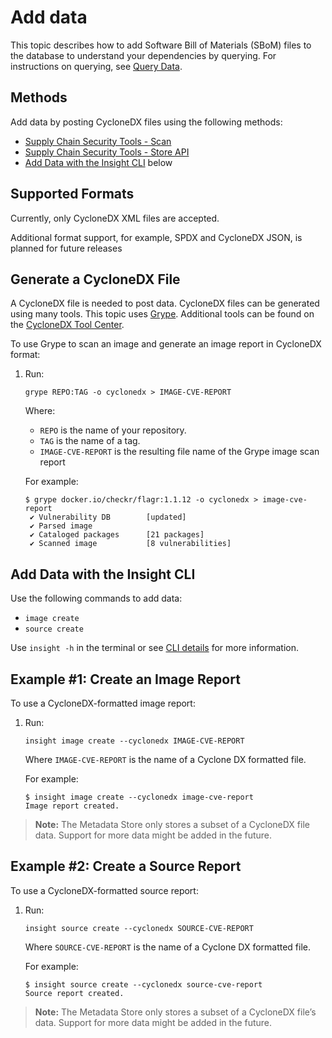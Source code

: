 # Add data

This topic describes how to add Software Bill of Materials (SBoM) files to the database to understand your dependencies by querying.
For instructions on querying, see [Query Data](../scst-store/query_data.md).


## Methods

Add data by posting CycloneDX files using the following methods:

- [Supply Chain Security Tools - Scan](../scst-scan/overview.md)
- [Supply Chain Security Tools - Store API](../scst-store/api_walkthrough.md)
- [Add Data with the Insight CLI](#insight-cli) below


## Supported Formats

Currently, only CycloneDX XML files are accepted.

Additional format support, for example, SPDX and CycloneDX JSON, is planned for future releases

## Generate a CycloneDX File

A CycloneDX file is needed to post data.  CycloneDX files can be generated using many tools. This topic uses [Grype](https://github.com/anchore/grype).  Additional tools can be found on the [CycloneDX Tool Center](https://cyclonedx.org/tool-center/).

To use Grype to scan an image and generate an image report in CycloneDX format:

1. Run:

    ```
    grype REPO:TAG -o cyclonedx > IMAGE-CVE-REPORT
    ```
    Where:

    - `REPO` is the name of your repository.
    - `TAG` is the name of a tag.
    - `IMAGE-CVE-REPORT` is the resulting file name of the Grype image scan report

    For example:

    ```
    $ grype docker.io/checkr/flagr:1.1.12 -o cyclonedx > image-cve-report
     ✔ Vulnerability DB        [updated]
     ✔ Parsed image
     ✔ Cataloged packages      [21 packages]
     ✔ Scanned image           [8 vulnerabilities]
    ```


## <a id='insight-cli'></a>Add Data with the Insight CLI

Use the following commands to add data:

- `image create`
- `source create`

Use `insight -h` in the terminal or see [CLI details](cli_docs/insight.md) for more information.

## Example #1: Create an Image Report

To use a CycloneDX-formatted image report:

1. Run:

    ```
    insight image create --cyclonedx IMAGE-CVE-REPORT
    ```

    Where `IMAGE-CVE-REPORT` is the name of a Cyclone DX formatted file.

    For example:

    ```
    $ insight image create --cyclonedx image-cve-report
    Image report created.
    ```

> **Note:** The Metadata Store only stores a subset of a CycloneDX file data.
  Support for more data might be added in the future.


## Example #2: Create a Source Report

To use a CycloneDX-formatted source report:

1. Run:

    ```
    insight source create --cyclonedx SOURCE-CVE-REPORT
    ```

    Where `SOURCE-CVE-REPORT` is the name of a Cyclone DX formatted file.

    For example:

    ```
    $ insight source create --cyclonedx source-cve-report
    Source report created.
    ```

> **Note:** The Metadata Store only stores a subset of a CycloneDX file’s data.
  Support for more data might be added in the future.
